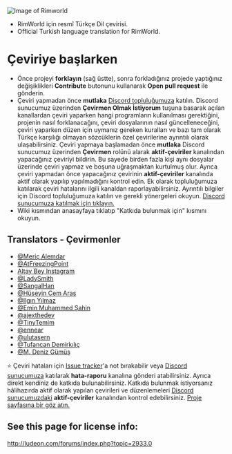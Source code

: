 ![Image of Rimworld](http://rimworldwiki.com/images/thumb/8/8c/Rimworldlogo.png/600px-Rimworldlogo.png)

* RimWorld için resmî Türkçe Dil çevirisi.
* Official Turkish language translation for RimWorld.

# Çeviriye başlarken

   * Önce projeyi **forklayın** (sağ üstte), sonra forkladığınız projede yaptığınız değişiklikleri **Contribute** butonunu kullanarak **Open pull request** ile gönderin.  
   * Çeviri yapmadan önce **mutlaka** [Discord topluluğumuza](https://discord.gg/yjnA2rm5UX) katılın. Discord sunucumuz üzerinden **Çevirmen Olmak İstiyorum** tuşuna basarak açılan kanallardan çeviri yaparken hangi programların kullanılması gerektiğini, projenin nasıl forklanacağını, çeviri dosyalarının nasıl güncelleneceğini, çeviri yaparken düzen için uymanız gereken kuralları ve bazı tam olarak Türkçe karşılığı olmayan sözcüklerin özel çevirilerine ayrıntılı olarak ulaşabilirsiniz. Çeviri yapmaya başlamadan önce **mutlaka** Discord sunucumuz üzerinden **Çevirmen** rolünü alarak **aktif-çeviriler** kanalından yapacağınız çeviriyi bildirin. Bu sayede birden fazla kişi aynı dosyalar üzerinde çeviri yapmaz ve boşuna uğraşmaktan kurtulmuş olur. Ayrıca çeviri yapmadan önce yapacağınız çevirinin **aktif-çeviriler** kanalında aktif olarak yapılıp yapılmadığını kontrol edin. Ek olarak topluluğumuza katılarak çeviri hatalarını ilgili kanaldan raporlayabilirsiniz. Ayrıntılı bilgiler için Discord topluluğumuza katılın ve gerekli yönergeleri okuyun. [Discord sunucumuza katılmak için tıklayın.](https://discord.gg/yjnA2rm5UX)
   * Wiki kısmından anasayfaya tıklatıp "Katkıda bulunmak için" kısmını okuyun.

## Translators - Çevirmenler

* [@Meriç Alemdar](https://github.com/alemdarwilson)
* [@AtFreezingPoint](https://github.com/AtFreezingPoint)
* [Altay Bey Instagram](https://www.instagram.com/altay.bey/)
* [@LadySmith](https://github.com/LadySmith)
* [@SangalHan](https://github.com/SangalHan)
* [@Hüseyin Cem Aras](https://github.com/hcemaras)
* [@Ilgın Yılmaz](https://github.com/Bruniikendov)
* [@Emin Muhammed Şahin](https://github.com/ColdWind53)
* [@ajexthedev](https://github.com/ajexthedev)
* [@TinyTemim](https://github.com/TinyTemim)
* [@ennear](https://github.com/ennear)
* [@ulutasern](https://github.com/ernxwsdm)
* [@Tufancan Demirkılıç](https://github.com/hollmmes)
* [@M. Deniz Gümüş](https://github.com/denizubu)

:star: Çeviri hataları için [Issue tracker](https://github.com/Ludeon/RimWorld-Turkish/issues)'a not bırakabilir veya [Discord sunucumuza](https://discord.gg/yjnA2rm5UX) katılarak **hata-raporu** kanalına gönderi atabilirsiniz. Ayrıca direkt kendiniz de katkıda bulunabilirsiniz. Katkıda bulunmak istiyorsanız hâlihazırda aktif olarak yapılan çevirileri ve düzenlemeleri [Discord sunucumuzdaki](https://discord.gg/yjnA2rm5UX) **aktif-çeviriler** kanalından kontrol edebilirsiniz.
[Proje sayfasına bir göz atın.](https://github.com/Ludeon/RimWorld-Turkish/projects)


## See this page for license info:

http://ludeon.com/forums/index.php?topic=2933.0
